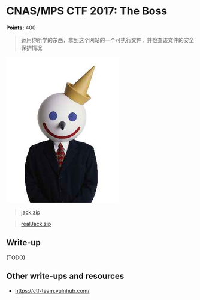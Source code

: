 # CNAS/MPS CTF 2017: The Boss

**Points:** 400

> 运用你所学的东西，拿到这个网站的一个可执行文件，并检查该文件的安全保护情况

![Jack](jack.jpg)

>[jack.zip](jack.zip) 
 
>[realJack.zip](realJack.zip)  

## Write-up

(TODO)

## Other write-ups and resources

* <https://ctf-team.vulnhub.com/>
